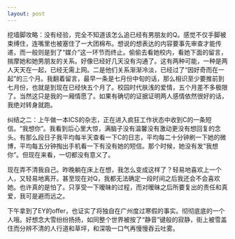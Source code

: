 ```yaml
---
layout: post
---
```

挖墙脚攻略：没有经验，完全不知道该怎么追已经有男朋友的Q。感觉不仅手脚被束缚住，连嘴里也被塞住了一大团棉布。想说的想表达的内容要事先审查才能传递，而一般则是到了“媒介”这一环节而终止。偷偷去看她校内，看她下面的留言，揣摩她和她男朋友的关系。好像已经好几天没有沟通了。这有两种可能，一种是两人天天在一起，已经无需上网。二是他们关系渐渐冷淡，已经过了“因好奇而在一起”的三个月。我翻着留言，最早一条是七月份中旬的话，那么相识至少要推前到七月份，也就是到现在已经快五个月了。校园时代肤浅的爱情，五个月差不多极限了。当然这只是我的一厢情愿了。如果有确切的证据证明两人感情依然很好的话，我绝对转身就跑。

纠结之二：上午做一本ICS的杂志，正在进入疯狂工作状态中收到C的一条短信。“我想你”。我看到后心里大惊，满脑子没有温馨没有激动更没有想回复的念头。有那么段日子我平均每半天查看一下C的日志，平均每二十分钟刷一下她的微博，平均每五分钟掏出手机看一下有没有她的短信。那个时候，她没有发“我想你”。但现在来看，一切都没有意义了。

现在弄不清我自己。昨晚躺在床上在想，我怎么变成这样了？轻易地喜欢上一个人，又轻易地离开。甚至现在对Q，我都无法确定一段时间之后我还会不会喜欢她。也许真的是怕了。只享受一下暧昧的过程，而对暧昧之后所要复出的责任和真爱，我可是避而远之。

下午拿到了EY的offer，也证实了将独自在广州度过寒假的事实。彻彻底底的一个人哦。好想念大雪纷纷扬扬，如同整个世界被按了“静音”键般的寂静，街上被雪盖住而分辨不清的人行道和草坪，和深吸一口气再慢慢吞云吐雾。